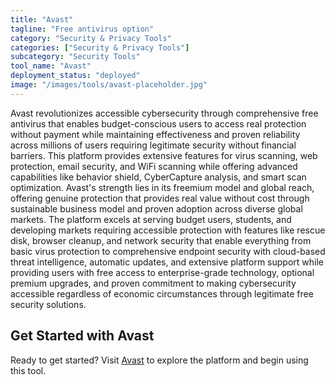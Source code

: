 ```yaml
---
title: "Avast"
tagline: "Free antivirus option"
category: "Security & Privacy Tools"
categories: ["Security & Privacy Tools"]
subcategory: "Security Tools"
tool_name: "Avast"
deployment_status: "deployed"
image: "/images/tools/avast-placeholder.jpg"
---
```

Avast revolutionizes accessible cybersecurity through comprehensive free antivirus that enables budget-conscious users to access real protection without payment while maintaining effectiveness and proven reliability across millions of users requiring legitimate security without financial barriers. This platform provides extensive features for virus scanning, web protection, email security, and WiFi scanning while offering advanced capabilities like behavior shield, CyberCapture analysis, and smart scan optimization. Avast's strength lies in its freemium model and global reach, offering genuine protection that provides real value without cost through sustainable business model and proven adoption across diverse global markets. The platform excels at serving budget users, students, and developing markets requiring accessible protection with features like rescue disk, browser cleanup, and network security that enable everything from basic virus protection to comprehensive endpoint security with cloud-based threat intelligence, automatic updates, and extensive platform support while providing users with free access to enterprise-grade technology, optional premium upgrades, and proven commitment to making cybersecurity accessible regardless of economic circumstances through legitimate free security solutions.
## Get Started with Avast

Ready to get started? Visit [Avast](https://avast.com) to explore the platform and begin using this tool.
